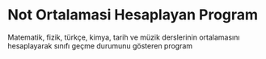 # Not Ortalamasi Hesaplayan Program
Matematik, fizik, türkçe, kimya, tarih ve müzik derslerinin ortalamasını hesaplayarak sınıfı geçme durumunu gösteren program
